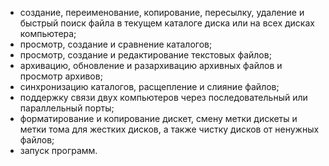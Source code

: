 - создание, переименование, копирование, пересылку, удаление и быстрый поиск файла в текущем каталоге диска или на всех дисках компьютера;
- просмотр, создание и сравнение каталогов;
- просмотр, создание и редактирование текстовых файлов;
- архивацию, обновление и разархивацию архивных файлов и просмотр архивов;
- синхронизацию каталогов, расщепление и слияние файлов;
- поддержку связи двух компьютеров через последовательный или параллельный порты;
- форматирование и копирование дискет, смену метки дискеты и метки тома для жестких дисков, а также чистку дисков от ненужных файлов;
- запуск программ.